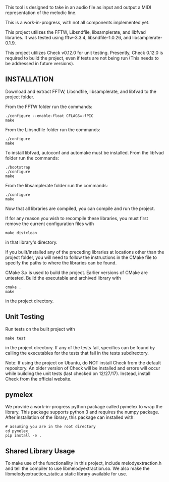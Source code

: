 This tool is designed to take in an audio file as input and output a MIDI 
representation of the melodic line.

This is a work-in-progress, with not all components implemented yet.

This project utilizes the FFTW, Libsndfile, libsamplerate, and libfvad
libraries. It was tested using fftw-3.3.4, libsndfile-1.0.26, and
libsamplerate-0.1.9.

This project utilizes Check v0.12.0 for unit testing. Presently, Check
0.12.0 is required to build the project, even if tests are not being
run (This needs to be addressed in future versions). 

INSTALLATION
------------

Download and extract FFTW, Libsndfile, libsamplerate, and libfvad to the
project folder.

From the FFTW folder run the commands:

	./configure --enable-float CFLAGS=-fPIC
	make

From the Libsndfile folder run the commands:

	./configure
	make

To install libfvad, autoconf and automake must be installed. From the libfvad
folder run the commands:

	./bootstrap
	./configure
	make

From the libsamplerate folder run the commands:

	./configure
	make

Now that all libraries are compiled, you can compile and run the project.

If for any reason you wish to recompile these libraries, you must first remove
the current configuration files with
	
	make distclean

in that library's directory.


If you built/installed any of the preceding libraries at locations other than
the project folder, you will need to follow the instructions in the CMake file
to specify the paths to where the libraries can be found.


CMake 3.x is used to build the project. Earlier versions of CMake are untested. Build the executable and archived library with 
	
	cmake .
	make

in the project directory.

Unit Testing
------------

Run tests on the built project with
	
	make test

in the project directory. If any of the tests fail, specifics can be found by
calling the executables for the tests that fail in the tests subdirectory.

Note: If using the project on Ubuntu, do NOT install Check from the default
repository. An older version of Check will be installed and errors will occur
while building the unit tests (last checked on 12/27/17). Instead, install
Check from the official website.

pymelex
-------

We provide a work-in-progress python package called pymelex to wrap the
library. This package supports python 3 and requires the numpy package. After
installation of the library, this package can installed with:

	# assuming you are in the root directory
	cd pymelex
	pip install -e .


Shared Library Usage
--------------------

To make use of the functionallity in this project, include melodyextraction.h
and tell the compiler to use libmelodyextraction.so. We also make the
libmelodyextraction_static.a static library available for use.
